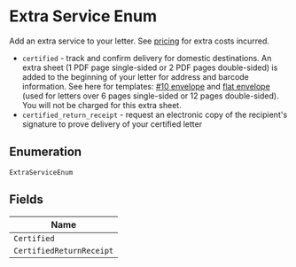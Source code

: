 
# Extra Service Enum

Add an extra service to your letter. See [pricing](https://www.lob.com/pricing/print-mail#compare) for extra costs incurred.

* `certified` - track and confirm delivery for domestic destinations. An extra sheet (1 PDF page single-sided or 2 PDF pages double-sided) is added to the beginning of your letter for address and barcode information. See here for templates: [#10 envelope](https://s3-us-west-2.amazonaws.com/public.lob.com/assets/templates/letter_certified_template.pdf) and [flat envelope](https://s3-us-west-2.amazonaws.com/public.lob.com/assets/templates/letter_certified_flat_template.pdf) (used for letters over 6 pages single-sided or 12 pages double-sided). You will not be charged for this extra sheet.
* `certified_return_receipt` - request an electronic copy of the recipient's signature to prove delivery of your certified letter

## Enumeration

`ExtraServiceEnum`

## Fields

| Name |
|  --- |
| `Certified` |
| `CertifiedReturnReceipt` |

